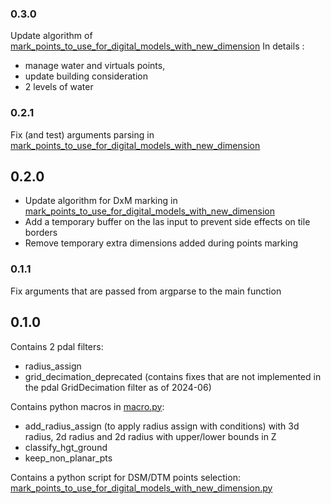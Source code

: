 ### 0.3.0

Update algorithm of [mark_points_to_use_for_digital_models_with_new_dimension](pdal_ign_macro/mark_points_to_use_for_digital_models_with_new_dimension.py)
In details : 
- manage water and virtuals points,
- update building consideration
- 2 levels of water

### 0.2.1

Fix (and test) arguments parsing in [mark_points_to_use_for_digital_models_with_new_dimension](pdal_ign_macro/mark_points_to_use_for_digital_models_with_new_dimension.py)

## 0.2.0

- Update algorithm for DxM marking in [mark_points_to_use_for_digital_models_with_new_dimension](pdal_ign_macro/mark_points_to_use_for_digital_models_with_new_dimension.py)
- Add a temporary buffer on the las input to prevent side effects on tile borders
- Remove temporary extra dimensions added during points marking

### 0.1.1

Fix arguments that are passed from argparse to the main function

## 0.1.0

Contains 2 pdal filters:
- radius_assign
- grid_decimation_deprecated (contains fixes that are not implemented in the pdal GridDecimation filter as of 2024-06)

Contains python macros in [macro.py](macro/macro.py):
- add_radius_assign (to apply radius assign with conditions) with 3d radius, 2d radius and 2d radius with upper/lower bounds in Z
- classify_hgt_ground
- keep_non_planar_pts

Contains a python script for DSM/DTM points selection: [mark_points_to_use_for_digital_models_with_new_dimension.py](scripts/mark_points_to_use_for_digital_models_with_new_dimension.py)

